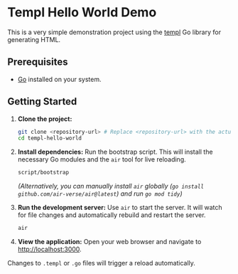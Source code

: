 # Templ Hello World Demo

This is a very simple demonstration project using the [templ](https://github.com/a-h/templ) Go library for generating HTML.

## Prerequisites

- [Go](https://go.dev/doc/install) installed on your system.

## Getting Started

1.  **Clone the project:**
    ```bash
    git clone <repository-url> # Replace <repository-url> with the actual URL
    cd templ-hello-world
    ```

2.  **Install dependencies:**
    Run the bootstrap script. This will install the necessary Go modules and the `air` tool for live reloading.
    ```bash
    script/bootstrap
    ```
    *(Alternatively, you can manually install `air` globally (`go install github.com/air-verse/air@latest`) and run `go mod tidy`)*

3.  **Run the development server:**
    Use `air` to start the server. It will watch for file changes and automatically rebuild and restart the server.
    ```bash
    air
    ```

4.  **View the application:**
    Open your web browser and navigate to [http://localhost:3000](http://localhost:3000).

Changes to `.templ` or `.go` files will trigger a reload automatically.
